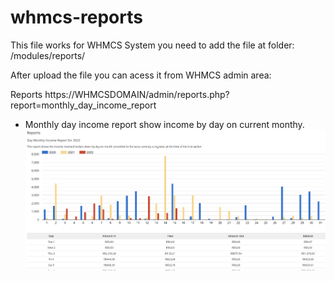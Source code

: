 # whmcs-reports


This file works for WHMCS System you need to add the file at folder:
/modules/reports/

After upload the file you can acess it from WHMCS admin area:

Reports
https://WHMCSDOMAIN/admin/reports.php?report=monthly_day_income_report



* Monthly day income report show income by day on current monthy.
![alt text](https://github.com/LinkNacional/whmcs-reports/blob/main/screenshot-report-monthly_day_income_report.png?raw=true)
